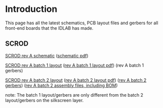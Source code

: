 # Introduction #

This page has all the latest schematics, PCB layout files and gerbers for all front-end boards that the IDLAB has made.

## SCROD ##

[SCROD rev A schematic](http://idlab-scrod.googlecode.com/files/2011-01-10.SCROD.revA.sch) ([schematic pdf](http://idlab-scrod.googlecode.com/files/2011-01-10.SCROD.revA.schematic.pdf))

[SCROD rev A batch 1 layout](http://idlab-scrod.googlecode.com/files/2011-01-10.SCROD.revA.pcb) ([rev A batch 1 layout pdf](http://idlab-scrod.googlecode.com/files/2011-01-10.SCROD.revA.layout.pdf)) (rev A batch 1 gerbers)

[SCROD rev A batch 2 layout](http://idlab-scrod.googlecode.com/files/2011-06-09.SCROD.revA.batch2.pcb) ([rev A batch 2 layout pdf](http://idlab-scrod.googlecode.com/files/2011-06-09.SCROD.revA.batch2.layout.pdf)) ([rev A batch 2 gerbers](http://idlab-scrod.googlecode.com/files/2011-06-09.SCROD.revA.batch2.gerbers.zip)) ([rev A batch 2 assembly files, including BOM](http://idlab-scrod.googlecode.com/files/2011-06-21.SCROD.revA-batch2.assembly-files.zip))

note:  The batch 1 layout/gerbers are only different from the batch 2 layout/gerbers on the silkscreen layer.